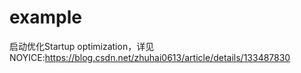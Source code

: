 # example
启动优化Startup optimization，详见NOYICE:https://blog.csdn.net/zhuhai0613/article/details/133487830
